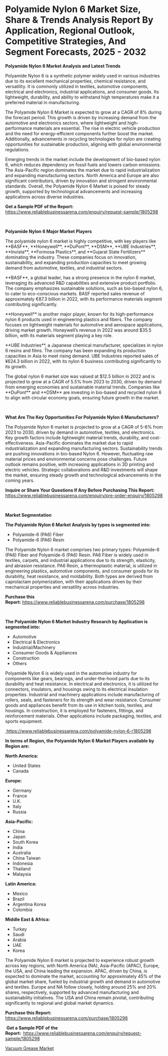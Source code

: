 <p><h1>Polyamide Nylon 6 Market Size, Share & Trends Analysis Report By Application, Regional Outlook, Competitive Strategies, And Segment Forecasts, 2025 - 2032</h1></p><p><strong>Polyamide Nylon 6 Market Analysis and Latest Trends</strong></p>
<p><p>Polyamide Nylon 6 is a synthetic polymer widely used in various industries due to its excellent mechanical properties, chemical resistance, and versatility. It is commonly utilized in textiles, automotive components, electrical and electronics, industrial applications, and consumer goods. Its lightweight, durability, and ability to withstand high temperatures make it a preferred material in manufacturing.</p><p>The Polyamide Nylon 6 Market is expected to grow at a CAGR of 8% during the forecast period. This growth is driven by increasing demand from the automotive and electronics sectors, where lightweight and high-performance materials are essential. The rise in electric vehicle production and the need for energy-efficient components further boost the market. Additionally, advancements in recycling technologies for nylon are creating opportunities for sustainable production, aligning with global environmental regulations.</p><p>Emerging trends in the market include the development of bio-based nylon 6, which reduces dependency on fossil fuels and lowers carbon emissions. The Asia-Pacific region dominates the market due to rapid industrialization and expanding manufacturing sectors. North America and Europe are also significant contributors, driven by innovation and stringent environmental standards. Overall, the Polyamide Nylon 6 Market is poised for steady growth, supported by technological advancements and increasing applications across diverse industries.</p></p>
<p><strong>Get a Sample PDF of the Report:&nbsp;</strong> <a href="https://www.reliablebusinessarena.com/enquiry/request-sample/1805298?utm_campaign=2202&utm_medium=2&utm_source=Github&utm_content=ia&utm_term=25012025&utm_id=polyamide-nylon-6">https://www.reliablebusinessarena.com/enquiry/request-sample/1805298</a></p>
<p>&nbsp;</p>
<p><strong>Polyamide Nylon 6 Major Market Players</strong></p>
<p><p>The polyamide nylon 6 market is highly competitive, with key players like **BASF**, **Honeywell**, **DuPont**, **DSM**, **UBE Industries**, **Invista**, **Formosa Plastics**, and **Gujarat State Fertilizers** dominating the industry. These companies focus on innovation, sustainability, and expanding production capacities to meet growing demand from automotive, textiles, and industrial sectors.</p><p>**BASF**, a global leader, has a strong presence in the nylon 6 market, leveraging its advanced R&D capabilities and extensive product portfolio. The company emphasizes sustainable solutions, such as bio-based nylon 6, to cater to eco-conscious markets. BASF reported sales revenue of approximately €87.3 billion in 2022, with its performance materials segment contributing significantly.</p><p>**Honeywell** is another major player, known for its high-performance nylon 6 products used in engineering plastics and fibers. The company focuses on lightweight materials for automotive and aerospace applications, driving market growth. Honeywell’s revenue in 2022 was around $35.5 billion, with its materials segment playing a key role.</p><p>**UBE Industries**, a Japanese chemical manufacturer, specializes in nylon 6 resins and films. The company has been expanding its production capacities in Asia to meet rising demand. UBE Industries reported sales of ¥624.3 billion in 2022, with its nylon 6 business contributing significantly to its growth.</p><p>The global nylon 6 market size was valued at $12.5 billion in 2022 and is projected to grow at a CAGR of 5.5% from 2023 to 2030, driven by demand from emerging economies and sustainable material trends. Companies like **DuPont** and **DSM** are investing in bio-based and recycled nylon 6 to align with circular economy goals, ensuring future growth in the market.</p></p>
<p>&nbsp;</p>
<p><strong>What Are The Key Opportunities For Polyamide Nylon 6 Manufacturers?</strong></p>
<p><p>The Polyamide Nylon 6 market is projected to grow at a CAGR of 5-6% from 2023 to 2030, driven by demand in automotive, textiles, and electronics. Key growth factors include lightweight material trends, durability, and cost-effectiveness. Asia-Pacific dominates the market due to rapid industrialization and expanding manufacturing sectors. Sustainability trends are pushing innovations in bio-based Nylon 6. However, fluctuating raw material prices and environmental concerns pose challenges. Future outlook remains positive, with increasing applications in 3D printing and electric vehicles. Strategic collaborations and R&D investments will shape the market, ensuring steady growth and technological advancements in the coming years.</p></p>
<p><strong>Inquire or Share Your Questions If Any Before Purchasing This Report:</strong> <a href="https://www.reliablebusinessarena.com/enquiry/pre-order-enquiry/1805298?utm_campaign=2202&utm_medium=2&utm_source=Github&utm_content=ia&utm_term=25012025&utm_id=polyamide-nylon-6">https://www.reliablebusinessarena.com/enquiry/pre-order-enquiry/1805298</a></p>
<p>&nbsp;</p>
<p><strong>Market Segmentation</strong></p>
<p><strong>The Polyamide Nylon 6 Market Analysis by types is segmented into:</strong></p>
<p><ul><li>Polyamide-6 (PA6) Fiber</li><li>Polyamide-6 (PA6) Resin</li></ul></p>
<p><p>The Polyamide Nylon 6 market comprises two primary types: Polyamide-6 (PA6) Fiber and Polyamide-6 (PA6) Resin. PA6 Fiber is widely used in textiles, carpets, and industrial applications due to its strength, elasticity, and abrasion resistance. PA6 Resin, a thermoplastic material, is utilized in engineering plastics, automotive components, and consumer goods for its durability, heat resistance, and moldability. Both types are derived from caprolactam polymerization, with their applications driven by their mechanical properties and versatility across industries.</p></p>
<p><strong>Purchase this Report:&nbsp;</strong><a href="https://www.reliablebusinessarena.com/purchase/1805298?utm_campaign=2202&utm_medium=2&utm_source=Github&utm_content=ia&utm_term=25012025&utm_id=polyamide-nylon-6">https://www.reliablebusinessarena.com/purchase/1805298</a></p>
<p>&nbsp;</p>
<p><strong>The Polyamide Nylon 6 Market Industry Research by Application is segmented into:</strong></p>
<p><ul><li>Automotive</li><li>Electrical & Electronics</li><li>Industrial/Machinery</li><li>Consumer Goods & Appliances</li><li>Construction</li><li>Others</li></ul></p>
<p><p>Polyamide Nylon 6 is widely used in the automotive industry for components like gears, bearings, and under-the-hood parts due to its durability and heat resistance. In electrical and electronics, it is utilized for connectors, insulators, and housings owing to its electrical insulation properties. Industrial and machinery applications include manufacturing of rollers, seals, and fasteners for its strength and wear resistance. Consumer goods and appliances benefit from its use in kitchen tools, textiles, and housings. In construction, it is employed for fasteners, fittings, and reinforcement materials. Other applications include packaging, textiles, and sports equipment.</p></p>
<p><a href="https://www.reliablebusinessarena.com/polyamide-nylon-6-r1805298?utm_campaign=2202&utm_medium=2&utm_source=Github&utm_content=ia&utm_term=25012025&utm_id=polyamide-nylon-6">&nbsp;https://www.reliablebusinessarena.com/polyamide-nylon-6-r1805298</a></p>
<p><strong>In terms of Region, the Polyamide Nylon 6 Market Players available by Region are:</strong></p>
<p>
    <p> <strong> North America: </strong>
        <ul>
            <li>United States</li>
            <li>Canada</li>
        </ul>
        </p> 
    <p> <strong> Europe: </strong>
        <ul>
            <li>Germany</li>
            <li>France</li>
            <li>U.K.</li>
            <li>Italy</li>
            <li>Russia</li>
        </ul>
        </p> 
    <p> <strong> Asia-Pacific: </strong>
        <ul>
            <li>China</li>
            <li>Japan</li>
            <li>South Korea</li>
            <li>India</li>
            <li>Australia</li>
            <li>China Taiwan</li>
            <li>Indonesia</li>
            <li>Thailand</li>
            <li>Malaysia</li>
        </ul>
        </p> 
    <p> <strong> Latin America: </strong>
        <ul>
            <li>Mexico</li>
            <li>Brazil</li>
            <li>Argentina Korea</li>
            <li>Colombia</li>
        </ul>
        </p> 
    <p> <strong> Middle East & Africa: </strong>
        <ul>
            <li>Turkey</li>
            <li>Saudi</li>
            <li>Arabia</li>
            <li>UAE</li>
            <li>Korea</li>
        </ul>
    </p>
    </p>
<p><p>The Polyamide Nylon 6 market is projected to experience robust growth across key regions, with North America (NA), Asia-Pacific (APAC), Europe, the USA, and China leading the expansion. APAC, driven by China, is expected to dominate the market, accounting for approximately 45% of the global market share, fueled by industrial growth and demand in automotive and textiles. Europe and NA follow closely, holding around 25% and 20% shares, respectively, supported by advanced manufacturing and sustainability initiatives. The USA and China remain pivotal, contributing significantly to regional and global market dynamics.</p></p>
<p><strong>Purchase this Report: </strong><a href="https://www.reliablebusinessarena.com/purchase/1805298?utm_campaign=2202&utm_medium=2&utm_source=Github&utm_content=ia&utm_term=25012025&utm_id=polyamide-nylon-6">https://www.reliablebusinessarena.com/purchase/1805298</a></p>
<p>&nbsp;<strong>Get a Sample PDF of the Report:&nbsp;&nbsp;</strong><a href="https://www.reliablebusinessarena.com/enquiry/request-sample/1805298?utm_campaign=2202&utm_medium=2&utm_source=Github&utm_content=ia&utm_term=25012025&utm_id=polyamide-nylon-6">https://www.reliablebusinessarena.com/enquiry/request-sample/1805298</a></p>
<p><strong></strong></p>
<p><p><a href="https://github.com/XavierTyler76/Market-Research-Report-List-1/blob/main/vacuum-grease-market.md?utm_campaign=2202&utm_medium=2&utm_source=Github&utm_content=ia&utm_term=25012025&utm_id=polyamide-nylon-6">Vacuum Grease Market</a></p></p>